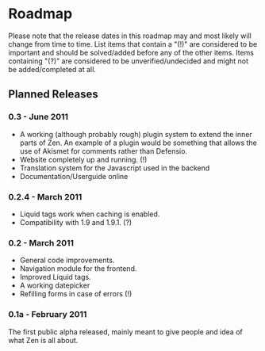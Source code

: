 # Roadmap

Please note that the release dates in this roadmap may and most likely will change from
time to time. List items that contain a "(!)" are considered to be important and should
be solved/added before any of the other items. Items containing "(?)" are considered
to be unverified/undecided and might not be added/completed at all.

## Planned Releases

### 0.3 - June 2011

* A working (although probably rough) plugin system to extend the inner parts of Zen. 
An example of a plugin would be something that allows the use of Akismet for comments
rather than Defensio.
* Website completely up and running. (!)
* Translation system for the Javascript used in the backend
* Documentation/Userguide online

### 0.2.4 - March 2011

* Liquid tags work when caching is enabled.
* Compatibility with 1.9 and 1.9.1. (?)

### 0.2 - March 2011

* General code improvements.
* Navigation module for the frontend.
* Improved Liquid tags.
* A working datepicker
* Refilling forms in case of errors (!)

### 0.1a - February 2011

The first public alpha released, mainly meant to give people and idea of what Zen is 
all about.
